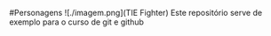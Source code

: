 #Personagens
![./imagem.png](TIE Fighter)
Este repositório serve de exemplo para o curso de git e github